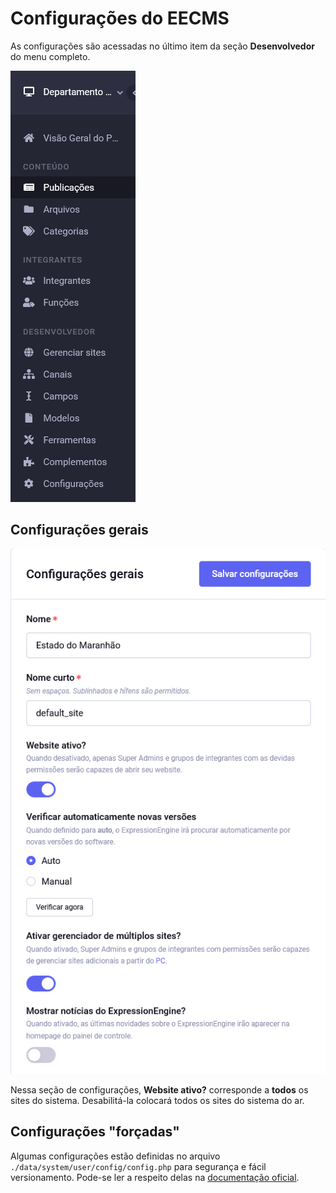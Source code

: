 # Configurações do EECMS

As configurações são acessadas no último item da seção **Desenvolvedor** do menu completo.

![menu completo.png](./images/main-menu--complete.png)

## Configurações gerais

![Configurações gerais](./images/sites/configuracoes-de-sistema__configuracoes-gerais.png)

Nessa seção de configurações, **Website ativo?** corresponde a **todos** os sites do sistema. Desabilitá-la colocará todos os sites do sistema do ar.

## Configurações "forçadas"
Algumas configurações estão definidas no arquivo `./data/system/user/config/config.php` para segurança e fácil versionamento. Pode-se ler a respeito delas na [documentação oficial](https://docs.expressionengine.com/latest/general/system-configuration-overrides.html).
